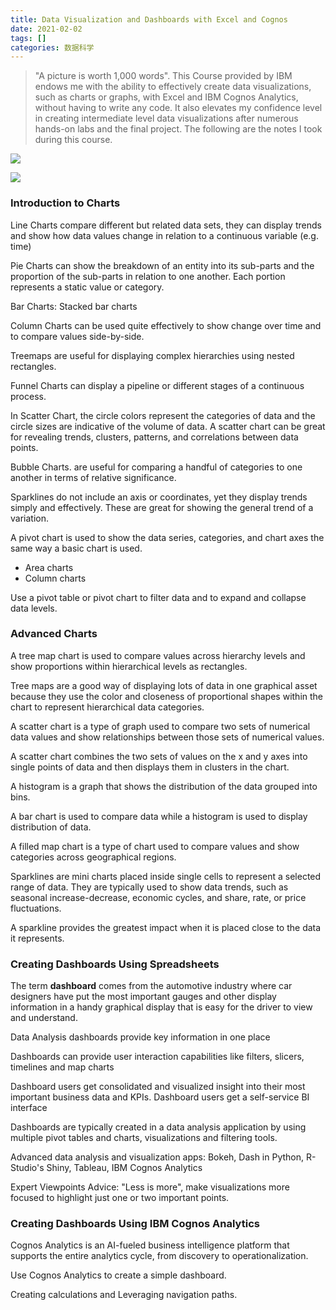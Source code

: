 ```yaml
---
title: Data Visualization and Dashboards with Excel and Cognos
date: 2021-02-02
tags: []
categories: 数据科学
---
```


> "A picture is worth 1,000 words". This Course provided by IBM endows me with the ability to effectively create data visualizations, such as charts or graphs, with Excel and IBM Cognos Analytics, without having to write any code. It also elevates my confidence level in creating intermediate level data visualizations after numerous hands-on labs and the final project. The following are the notes I took during this course.

<!--more-->

![](https://blog.zhuangzhihao.top/img/Coursera-DA&Visualization-foundation.png)

![](https://blog.zhuangzhihao.top/img/Coursera-Data-Visualization&Dashboards.png)

### Introduction to Charts

Line Charts compare different but related data sets, they can display trends and show how data values change in relation to a continuous variable (e.g. time)

Pie Charts can show the breakdown of an entity into its sub-parts and the proportion of the sub-parts in relation to one another. Each portion represents a static value or category.

Bar Charts: Stacked bar charts

Column Charts can be used quite effectively to show change over time and to compare values side-by-side.

Treemaps are useful for displaying complex hierarchies using nested rectangles.

Funnel Charts can display a pipeline or different stages of a continuous process.

In Scatter Chart, the circle colors represent the categories of data and the circle sizes are indicative of the volume of data. A scatter chart can be great for revealing trends, clusters, patterns, and correlations between data points. 

Bubble Charts. are useful for comparing a handful of categories to one another in terms of relative significance.

Sparklines do not include an axis or coordinates, yet they display trends simply and effectively. These are great for showing the general trend of a variation. 

A pivot chart is used to show the data series, categories, and chart axes the same way a basic chart is used.
- Area charts
- Column charts

Use a pivot table or pivot chart to filter data and to expand and collapse data levels.

### Advanced Charts

A tree map chart is used to compare values across hierarchy levels and show proportions within hierarchical levels as rectangles. 

Tree maps are a good way of displaying lots of data in one graphical asset because they use the color and closeness of proportional shapes within the chart to represent hierarchical data categories.

A scatter chart is a type of graph used to compare two sets of numerical data values and show relationships between those sets of numerical values.  

A scatter chart combines the two sets of values on the x and y axes into single points of data and then displays them in clusters in the chart.

A histogram is a graph that shows the distribution of the data grouped into bins. 

A bar chart is used to compare data while a histogram is used to display distribution of data.

A filled map chart is a type of chart used to compare values and show categories across geographical regions.

Sparklines are mini charts placed inside single cells to represent a selected range of data. They are typically used to show data trends, such as seasonal increase-decrease, economic cycles, and share, rate, or price fluctuations.

A sparkline provides the greatest impact when it is placed close to the data it represents.

### Creating Dashboards Using Spreadsheets

The term **dashboard** comes from the automotive industry where car designers have put the most important gauges and other display information in a handy graphical display that is easy for the driver to view and understand.

Data Analysis dashboards provide key information in one place

Dashboards can provide user interaction capabilities like filters, slicers, timelines and map charts

Dashboard users get consolidated and visualized insight into their most important business data and KPIs. Dashboard users get a self-service BI interface

Dashboards are typically created in a data analysis application by using multiple pivot tables and charts, visualizations and filtering tools.

Advanced data analysis and visualization apps: Bokeh, Dash in Python, R-Studio's Shiny, Tableau, IBM Cognos Analytics

Expert Viewpoints Advice: "Less is more", make visualizations more focused to highlight just one or two important points.

### Creating Dashboards Using IBM Cognos Analytics

Cognos Analytics is an AI-fueled business intelligence platform that supports the entire analytics cycle, from discovery to operationalization.

Use Cognos Analytics to create a simple dashboard.

Creating calculations and Leveraging navigation paths.